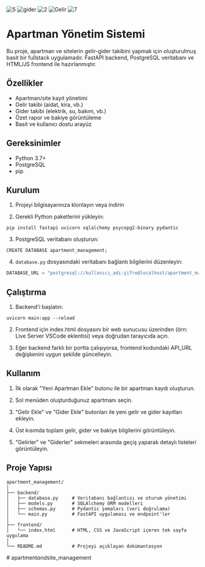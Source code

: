
![5](https://github.com/user-attachments/assets/b1bb2df2-286c-499a-ac6c-1a7d99cfc771)
![gider](https://github.com/user-attachments/assets/5f879c13-17d1-47b9-a565-d1e003dbf7b9)
![2](https://github.com/user-attachments/assets/bd893993-0cbb-4716-9cef-be6db75b16ab)
![Gelir](https://github.com/user-attachments/assets/4ad954ff-af57-4b1e-bd9c-fcbb17961ea6)
![7](https://github.com/user-attachments/assets/8428c66d-a38c-474d-92a0-7dfe5cf893ea)

# Apartman Yönetim Sistemi

Bu proje, apartman ve sitelerin gelir-gider takibini yapmak için oluşturulmuş basit bir fullstack uygulamadır. FastAPI backend, PostgreSQL veritabanı ve HTML/JS frontend ile hazırlanmıştır.

## Özellikler

- Apartman/site kayıt yönetimi
- Gelir takibi (aidat, kira, vb.)
- Gider takibi (elektrik, su, bakım, vb.)
- Özet rapor ve bakiye görüntüleme
- Basit ve kullanıcı dostu arayüz

## Gereksinimler

- Python 3.7+
- PostgreSQL
- pip

## Kurulum

1. Projeyi bilgisayarınıza klonlayın veya indirin

2. Gerekli Python paketlerini yükleyin:

```
pip install fastapi uvicorn sqlalchemy psycopg2-binary pydantic
```

3. PostgreSQL veritabanı oluşturun:

```
CREATE DATABASE apartment_management;
```

4. `database.py` dosyasındaki veritabanı bağlantı bilgilerini düzenleyin:

```python
DATABASE_URL = "postgresql://kullanıcı_adı:şifre@localhost/apartment_management"
```

## Çalıştırma

1. Backend'i başlatın:

```
uvicorn main:app --reload
```

2. Frontend için index.html dosyasını bir web sunucusu üzerinden (örn: Live Server VSCode eklentisi) veya doğrudan tarayıcıda açın.

3. Eğer backend farklı bir portta çalışıyorsa, frontend kodundaki API_URL değişkenini uygun şekilde güncelleyin.

## Kullanım

1. İlk olarak "Yeni Apartman Ekle" butonu ile bir apartman kaydı oluşturun.

2. Sol menüden oluşturduğunuz apartmanı seçin.

3. "Gelir Ekle" ve "Gider Ekle" butonları ile yeni gelir ve gider kayıtları ekleyin.

4. Üst kısımda toplam gelir, gider ve bakiye bilgilerini görüntüleyin.

5. "Gelirler" ve "Giderler" sekmeleri arasında geçiş yaparak detaylı listeleri görüntüleyin.

## Proje Yapısı

```
apartment_management/
│
├── backend/
│   ├── database.py     # Veritabanı bağlantısı ve oturum yönetimi
│   ├── models.py       # SQLAlchemy ORM modelleri
│   ├── schemas.py      # Pydantic şemaları (veri doğrulama)
│   └── main.py         # FastAPI uygulaması ve endpoint'ler
│
├── frontend/
│   └── index.html      # HTML, CSS ve JavaScript içeren tek sayfa uygulama
│
└── README.md           # Projeyi açıklayan dokümantasyon
```
#   a p a r t m e n t _ a n d _ s i t e _ m a n a g e m e n t 
 
 
